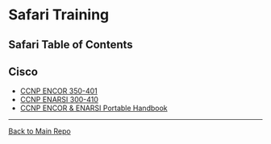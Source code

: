 # Safari Training

## Safari Table of Contents

## Cisco 

* [CCNP ENCOR 350-401](./safari_ENCOR_350-401/README.md)
* [CCNP ENARSI 300-410](./safari_ENSARI_300-410/README.md)
* [CCNP ENCOR & ENARSI Portable Handbook](./safari_Portable-ENCOR-ENSARI/README.md)

---

[Back to Main Repo](../../README.md)
